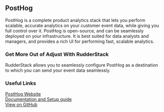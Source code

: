 ## PostHog

PostHog is a complete product analytics stack that lets you perform scalable, accurate analytics on your customer event data, while giving you full control over it. PostHog is open-source, and can be seamlessly deployed on your infrastructure. It is best suited for data analysts and managers, and provides a rich UI for performing fast, scalable analytics.

### Get More Out of Adjust With RudderStack

RudderStack allows you to seamlessly configure PostHog as a destination to which you can send your event data seamlessly.

### Useful Links

[PostHog Website][]  
[Documentation and Setup guide][]  
[View on GitHub][]

[//]: # "These are reference links used in the body of this note and get stripped out when the markdown processor does its job. There is no need to format nicely because it shouldn't be seen. Thanks SO - http://stackoverflow.com/questions/4823468/store-comments-in-markdown-syntax"
[posthog website]: https://posthog.com/
[documentation and setup guide]: https://docs.rudderstack.com/destinations/posthog
[view on github]: https://github.com/rudderlabs/rudder-transformer/tree/master/v0/destinations/posthog

